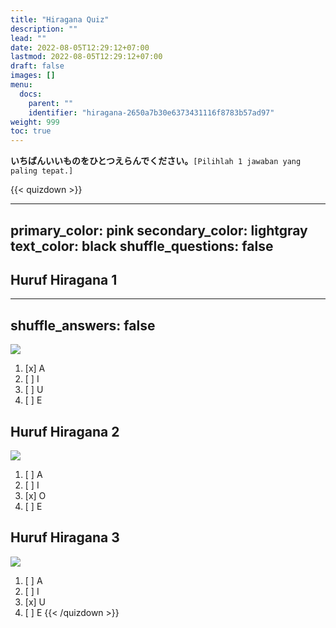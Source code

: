 ```yaml
---
title: "Hiragana Quiz"
description: ""
lead: ""
date: 2022-08-05T12:29:12+07:00
lastmod: 2022-08-05T12:29:12+07:00
draft: false
images: []
menu:
  docs:
    parent: ""
    identifier: "hiragana-2650a7b30e6373431116f8783b57ad97"
weight: 999
toc: true
---
```


**いちばんいいものをひとつえらんでください。**`[Pilihlah 1 jawaban yang paling tepat.]`

{{< quizdown >}}

---
primary_color: pink
secondary_color: lightgray
text_color: black
shuffle_questions: false
---
## Huruf Hiragana 1

---
shuffle_answers: false
---

![](https://upload.wikimedia.org/wikipedia/commons/2/2f/Hiragana_letter_A.svg)

1. [x] A
1. [ ] I
1. [ ] U
1. [ ] E

## Huruf Hiragana 2

![](https://upload.wikimedia.org/wikipedia/commons/6/6e/Hiragana_letter_O.svg)

1. [ ] A
1. [ ] I
1. [x] O
1. [ ] E

## Huruf Hiragana 3

![](https://upload.wikimedia.org/wikipedia/commons/b/b6/Hiragana_letter_U.svg)

1. [ ] A
1. [ ] I
1. [x] U
1. [ ] E
{{< /quizdown >}}